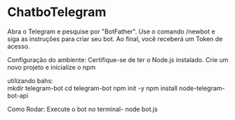 # ChatboTelegram

Abra o Telegram e pesquise por "BotFather".
   Use o comando /newbot e siga as instruções para criar seu bot.
   Ao final, você receberá um Token de acesso.   

Configuração do ambiente:
   Certifique-se de ter o Node.js instalado.
   Crie um novo projeto e inicialize o npm

utilizando bahs:   
   mkdir telegram-bot
   cd telegram-bot
   npm init -y
   npm install node-telegram-bot-api

Como Rodar:
    Execute o bot no terminal-
    node bot.js
